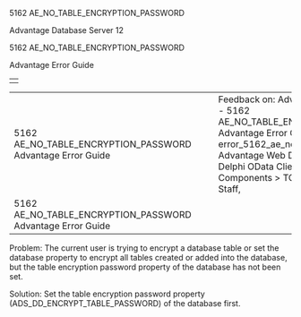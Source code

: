 5162 AE\_NO\_TABLE\_ENCRYPTION\_PASSWORD




Advantage Database Server 12  

5162 AE\_NO\_TABLE\_ENCRYPTION\_PASSWORD

Advantage Error Guide

|  |
| --- |
|  |

|  |  |  |  |  |
| --- | --- | --- | --- | --- |
| 5162 AE\_NO\_TABLE\_ENCRYPTION\_PASSWORD  Advantage Error Guide |  |  | Feedback on: Advantage Database Server 12 - 5162 AE\_NO\_TABLE\_ENCRYPTION\_PASSWORD Advantage Error Guide error\_5162\_ae\_no\_table\_encryption\_password Advantage Web Development > Advantage Delphi OData Client > Delphi OData Components > TODataSet / Dear Support Staff, |  |
| 5162 AE\_NO\_TABLE\_ENCRYPTION\_PASSWORD  Advantage Error Guide |  |  |  |  |

Problem: The current user is trying to encrypt a database table or set the database property to encrypt all tables created or added into the database, but the table encryption password property of the database has not been set.

Solution: Set the table encryption password property (ADS\_DD\_ENCRYPT\_TABLE\_PASSWORD) of the database first.